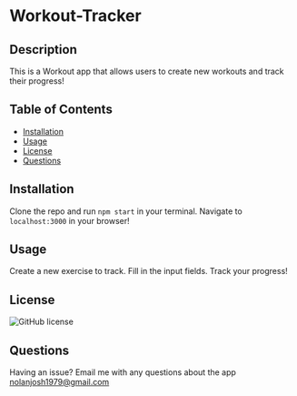 
# Workout-Tracker

## Description
This is a Workout app that allows users to create new workouts and track their progress!

## Table of Contents
- [Installation](#installation)
- [Usage](#usage)
- [License](#license)
- [Questions](#questions)

## Installation
Clone the repo and run `npm start` in your terminal. Navigate to `localhost:3000` in your browser!

## Usage
Create a new exercise to track. Fill in the input fields. Track your progress!

## License
![GitHub license](https://img.shields.io/badge/license-MIT-blue.svg)


## Questions
Having an issue? Email me with any questions about the app nolanjosh1979@gmail.com
